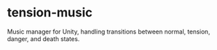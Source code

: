 # tension-music
Music manager for Unity, handling transitions between normal, tension, danger, and death states.
